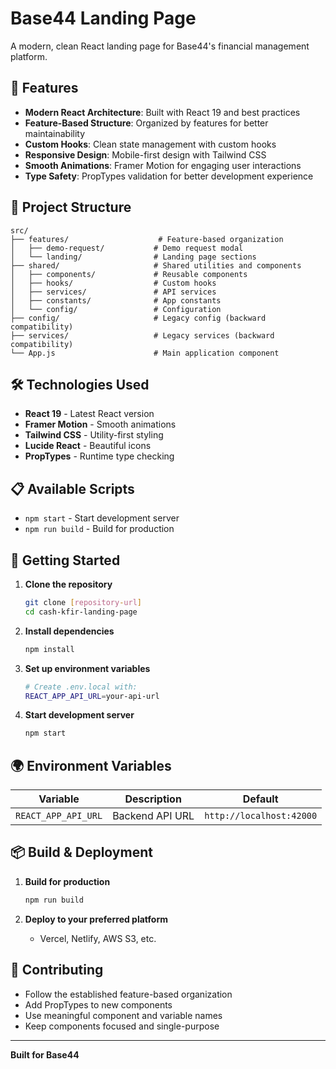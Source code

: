 # Base44 Landing Page

A modern, clean React landing page for Base44's financial management platform.

## 🚀 Features

- **Modern React Architecture**: Built with React 19 and best practices
- **Feature-Based Structure**: Organized by features for better maintainability
- **Custom Hooks**: Clean state management with custom hooks
- **Responsive Design**: Mobile-first design with Tailwind CSS
- **Smooth Animations**: Framer Motion for engaging user interactions
- **Type Safety**: PropTypes validation for better development experience

## 📁 Project Structure

```
src/
├── features/                    # Feature-based organization
│   ├── demo-request/           # Demo request modal
│   └── landing/                # Landing page sections
├── shared/                     # Shared utilities and components
│   ├── components/             # Reusable components
│   ├── hooks/                  # Custom hooks
│   ├── services/               # API services
│   ├── constants/              # App constants
│   └── config/                 # Configuration
├── config/                     # Legacy config (backward compatibility)
├── services/                   # Legacy services (backward compatibility)
└── App.js                      # Main application component
```

## 🛠 Technologies Used

- **React 19** - Latest React version
- **Framer Motion** - Smooth animations
- **Tailwind CSS** - Utility-first styling
- **Lucide React** - Beautiful icons
- **PropTypes** - Runtime type checking

## 📋 Available Scripts

- `npm start` - Start development server
- `npm run build` - Build for production

## 🚀 Getting Started

1. **Clone the repository**

   ```bash
   git clone [repository-url]
   cd cash-kfir-landing-page
   ```

2. **Install dependencies**

   ```bash
   npm install
   ```

3. **Set up environment variables**

   ```bash
   # Create .env.local with:
   REACT_APP_API_URL=your-api-url
   ```

4. **Start development server**
   ```bash
   npm start
   ```

## 🌍 Environment Variables

| Variable            | Description     | Default                  |
| ------------------- | --------------- | ------------------------ |
| `REACT_APP_API_URL` | Backend API URL | `http://localhost:42000` |

## 📦 Build & Deployment

1. **Build for production**

   ```bash
   npm run build
   ```

2. **Deploy to your preferred platform**
   - Vercel, Netlify, AWS S3, etc.

## 🤝 Contributing

- Follow the established feature-based organization
- Add PropTypes to new components
- Use meaningful component and variable names
- Keep components focused and single-purpose

---

**Built for Base44**

